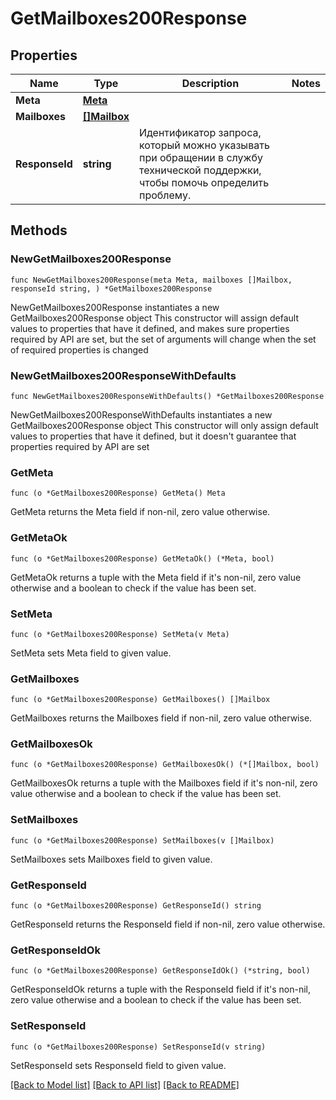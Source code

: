 # GetMailboxes200Response

## Properties

Name | Type | Description | Notes
------------ | ------------- | ------------- | -------------
**Meta** | [**Meta**](Meta.md) |  | 
**Mailboxes** | [**[]Mailbox**](Mailbox.md) |  | 
**ResponseId** | **string** | Идентификатор запроса, который можно указывать при обращении в службу технической поддержки, чтобы помочь определить проблему. | 

## Methods

### NewGetMailboxes200Response

`func NewGetMailboxes200Response(meta Meta, mailboxes []Mailbox, responseId string, ) *GetMailboxes200Response`

NewGetMailboxes200Response instantiates a new GetMailboxes200Response object
This constructor will assign default values to properties that have it defined,
and makes sure properties required by API are set, but the set of arguments
will change when the set of required properties is changed

### NewGetMailboxes200ResponseWithDefaults

`func NewGetMailboxes200ResponseWithDefaults() *GetMailboxes200Response`

NewGetMailboxes200ResponseWithDefaults instantiates a new GetMailboxes200Response object
This constructor will only assign default values to properties that have it defined,
but it doesn't guarantee that properties required by API are set

### GetMeta

`func (o *GetMailboxes200Response) GetMeta() Meta`

GetMeta returns the Meta field if non-nil, zero value otherwise.

### GetMetaOk

`func (o *GetMailboxes200Response) GetMetaOk() (*Meta, bool)`

GetMetaOk returns a tuple with the Meta field if it's non-nil, zero value otherwise
and a boolean to check if the value has been set.

### SetMeta

`func (o *GetMailboxes200Response) SetMeta(v Meta)`

SetMeta sets Meta field to given value.


### GetMailboxes

`func (o *GetMailboxes200Response) GetMailboxes() []Mailbox`

GetMailboxes returns the Mailboxes field if non-nil, zero value otherwise.

### GetMailboxesOk

`func (o *GetMailboxes200Response) GetMailboxesOk() (*[]Mailbox, bool)`

GetMailboxesOk returns a tuple with the Mailboxes field if it's non-nil, zero value otherwise
and a boolean to check if the value has been set.

### SetMailboxes

`func (o *GetMailboxes200Response) SetMailboxes(v []Mailbox)`

SetMailboxes sets Mailboxes field to given value.


### GetResponseId

`func (o *GetMailboxes200Response) GetResponseId() string`

GetResponseId returns the ResponseId field if non-nil, zero value otherwise.

### GetResponseIdOk

`func (o *GetMailboxes200Response) GetResponseIdOk() (*string, bool)`

GetResponseIdOk returns a tuple with the ResponseId field if it's non-nil, zero value otherwise
and a boolean to check if the value has been set.

### SetResponseId

`func (o *GetMailboxes200Response) SetResponseId(v string)`

SetResponseId sets ResponseId field to given value.



[[Back to Model list]](../README.md#documentation-for-models) [[Back to API list]](../README.md#documentation-for-api-endpoints) [[Back to README]](../README.md)


